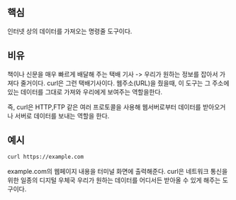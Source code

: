 ## 핵심
인터넷 상의 데이터를 가져오는 명령줄 도구이다.

## 비유
책이나 신문을 매우 빠르게 배달해 주는 택배 기사 -> 우리가 원하는 정보를 잡아서 가져다 줄거이다. curl은 그런 택배기사이다. 웹주소(URL)을 줬을때, 이 도구는 그 주소에 있는 데이터를 그대로 가져와 우리에게 보여주는 역할을한다.

즉, curl은 HTTP,FTP 같은 여러 프로토콜을 사용해 웹서버로부터 데이터를 받아오거나 서버로 데이터를 보내는 역할을 한다.

## 예시
```bash
curl https://example.com
```
example.com의 웹페이지 내용을 터미널 화면에 출력해준다.
curl은 네트워크 통신을 위한 일종의 디지털 우체국
우리가 원하는 데이터를 어디서든 받아올 수 있게 해주는 도구이다.